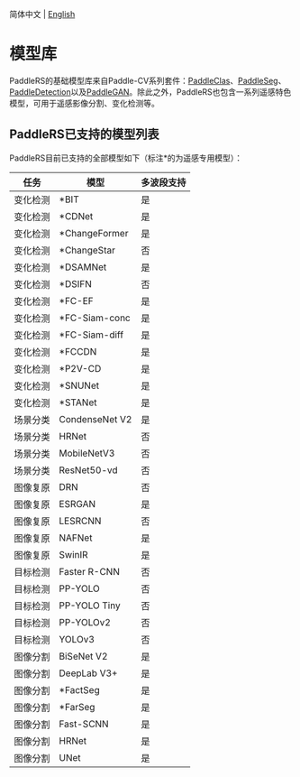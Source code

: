 简体中文 | [English](model_zoo_en.md)

# 模型库

PaddleRS的基础模型库来自Paddle-CV系列套件：[PaddleClas](https://github.com/PaddlePaddle/PaddleClas/blob/release/2.3/docs/zh_CN/algorithm_introduction/ImageNet_models.md)、[PaddleSeg](https://github.com/PaddlePaddle/PaddleSeg/blob/release/2.4/docs/model_zoo_overview_cn.md)、[PaddleDetection](https://github.com/PaddlePaddle/PaddleDetection/blob/release/2.3/README_cn.md#模型库)以及[PaddleGAN](https://github.com/PaddlePaddle/PaddleGAN/blob/develop/README_cn.md#模型库)。除此之外，PaddleRS也包含一系列遥感特色模型，可用于遥感影像分割、变化检测等。

## PaddleRS已支持的模型列表

PaddleRS目前已支持的全部模型如下（标注\*的为遥感专用模型）：

| 任务 | 模型 | 多波段支持 |
|--------|---------|------|
| 变化检测 | \*BIT | 是 |
| 变化检测 | \*CDNet | 是 |
| 变化检测 | \*ChangeFormer | 是 |
| 变化检测 | \*ChangeStar | 否 |
| 变化检测 | \*DSAMNet | 是 |
| 变化检测 | \*DSIFN | 否 |
| 变化检测 | \*FC-EF | 是 |
| 变化检测 | \*FC-Siam-conc | 是 |
| 变化检测 | \*FC-Siam-diff | 是 |
| 变化检测 | \*FCCDN | 是 |
| 变化检测 | \*P2V-CD | 是 |
| 变化检测 | \*SNUNet | 是 |
| 变化检测 | \*STANet | 是 |
| 场景分类 | CondenseNet V2 | 是 |
| 场景分类 | HRNet | 否 |
| 场景分类 | MobileNetV3 | 否 |
| 场景分类 | ResNet50-vd | 否 |
| 图像复原 | DRN | 否 |
| 图像复原 | ESRGAN | 是 |
| 图像复原 | LESRCNN | 否 |
| 图像复原 | NAFNet | 是 |
| 图像复原 | SwinIR | 是 |
| 目标检测 | Faster R-CNN | 否 |
| 目标检测 | PP-YOLO | 否 |
| 目标检测 | PP-YOLO Tiny | 否 |
| 目标检测 | PP-YOLOv2 | 否 |
| 目标检测 | YOLOv3 | 否 |
| 图像分割 | BiSeNet V2 | 是 |
| 图像分割 | DeepLab V3+ | 是 |
| 图像分割 | \*FactSeg | 是 |
| 图像分割 | \*FarSeg | 是 |
| 图像分割 | Fast-SCNN | 是 |
| 图像分割 | HRNet | 是 |
| 图像分割 | UNet | 是 |
